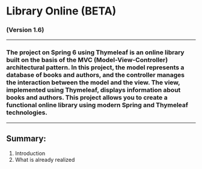 # Library Online (BETA)
### (Version 1.6)
___

### The project on Spring 6 using Thymeleaf is an online library built on the basis of the MVC (Model-View-Controller) architectural pattern. In this project, the model represents a database of books and authors, and the controller manages the interaction between the model and the view. The view, implemented using Thymeleaf, displays information about books and authors. This project allows you to create a functional online library using modern Spring and Thymeleaf technologies.

___

## Summary:

1. Introduction
2. What is already realized

